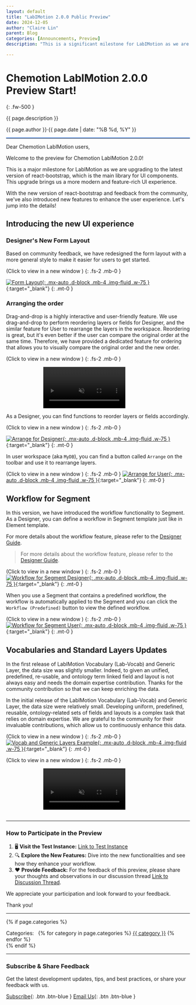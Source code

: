 ```yaml
---
layout: default
title: "LabIMotion 2.0.0 Public Preview"
date: 2024-12-05
author: "Claire Lin"
parent: Blog
categories: [Announcements, Preview]
description: "This is a significant milestone for LabIMotion as we are upgrading to the latest version of react-bootstrap, the main library for UI components. We have also introduced new features to enhance the user experience."

---
```


# Chemotion LabIMotion 2.0.0 Preview Start!
{: .fw-500 }

<span class="fs-3">{{ page.description }}<span>

<span class="fw-500">{{ page.author }}</span><span class="mx-2 fw-500">·</span><time datetime="{{ page.date | date_to_xmlschema }}">{{ page.date | date: "%B %d, %Y" }}</time>

<hr style="border-top: 1px solid #0d6efd;">

Dear Chemotion LabIMotion users,

Welcome to the preview for Chemotion LabIMotion 2.0.0!

This is a major milestone for LabIMotion as we are upgrading to the latest version of react-bootstrap, which is the main library for UI components. This upgrade brings us a more modern and feature-rich UI experience.

With the new version of react-bootstrap and feedback from the community, we've also introduced new features to enhance the user experience. Let's jump into the details!

## Introducing the new UI experience

### Designer's New Form Layout

Based on community feedback, we have redesigned the form layout with a more general style to make it easier for users to get started.

(Click to view in a new window <i class="bi bi-window"></i>)
{: .fs-2 .mb-0 }

[![Form Layout](/assets/images/posts/2024-12-05-announcing-labimotion-2-0-0-preview/form-layout.png){: .mx-auto .d-block .mb-4 .img-fluid .w-75 }](/assets/images/posts/2024-12-05-announcing-labimotion-2-0-0-preview/form-layout.png){:target="_blank"}
{: .mt-0 }

### Arranging the order

Drag-and-drop is a highly interactive and user-friendly feature. We use drag-and-drop to perform reordering layers or fields for Designer, and the similar feature for User to rearrange the layers in the workspace. Reordering is great, but it's even better if the user can compare the original order at the same time. Therefore, we have provided a dedicated feature for ordering that allows you to visually compare the original order and the new order.

(Click to view in a new window <i class="bi bi-window"></i>)
{: .fs-2 .mb-0 }

<div style="display: flex; justify-content: center; margin-top: 0;">
  <a href="/assets/images/posts/2024-12-05-announcing-labimotion-2-0-0-preview/arrange-layers.mp4" target="_blank" style="display: block;">
    <video width="75%" controls autoplay loop muted>
      <source src="/assets/images/posts/2024-12-05-announcing-labimotion-2-0-0-preview/arrange-layers.mp4" type="video/mp4">
      Your browser does not support the video tag.
    </video>
  </a>
</div>

As a Designer, you can find functions to reorder layers or fields accordingly.

(Click to view in a new window <i class="bi bi-window"></i>)
{: .fs-2 .mb-0 }

[![Arrange for Designer](/assets/images/posts/2024-12-05-announcing-labimotion-2-0-0-preview/arrange-for-designer.png){: .mx-auto .d-block .mb-4 .img-fluid .w-75 }](/assets/images/posts/2024-12-05-announcing-labimotion-2-0-0-preview/arrange-for-designer.png){:target="_blank"}
{: .mt-0 }

In user workspace (aka `MyDB`), you can find a button called `Arrange` on the toolbar and use it to rearrange layers.

(Click to view in a new window <i class="bi bi-window"></i>)
{: .fs-2 .mb-0 }
[![Arrange for User](/assets/images/posts/2024-12-05-announcing-labimotion-2-0-0-preview/arrange-for-user.png){: .mx-auto .d-block .mb-4 .img-fluid .w-75 }](/assets/images/posts/2024-12-05-announcing-labimotion-2-0-0-preview/arrange-for-user.png){:target="_blank"}
{: .mt-0 }

## Workflow for Segment

In this version, we have introduced the workflow functionality to Segment. As a Designer, you can define a workflow in Segment template just like in Element template.

<div class="alert alert-info" role="alert">
  <i class="bi bi-info-circle-fill"></i> For more details about the workflow feature, please refer to the <a href="https://www.chemotion.net/docs/labimotion/guides/designer/workflow">Designer Guide</a>.
</div>

> <i class="bi bi-info-circle-fill"></i>
> For more details about the workflow feature, please refer to the [Designer Guide](https://www.chemotion.net/docs/labimotion/guides/designer/workflow).

(Click to view in a new window <i class="bi bi-window"></i>)
{: .fs-2 .mb-0 }
[![Workflow for Segment Designer](/assets/images/posts/2024-12-05-announcing-labimotion-2-0-0-preview/workflow-segment-designer.png){: .mx-auto .d-block .mb-4 .img-fluid .w-75 }](/assets/images/posts/2024-12-05-announcing-labimotion-2-0-0-preview/workflow-segment-designer.png){:target="_blank"}
{: .mt-0 }

When you use a Segment that contains a predefined workflow, the workflow is automatically applied to the Segment and you can click the `Workflow (Predefined)` button to view the defined workflow.

(Click to view in a new window <i class="bi bi-window"></i>)
{: .fs-2 .mb-0 }
[![Workflow for Segment User](/assets/images/posts/2024-12-05-announcing-labimotion-2-0-0-preview/workflow-segment-user.png){: .mx-auto .d-block .mb-4 .img-fluid .w-75 }](/assets/images/posts/2024-12-05-announcing-labimotion-2-0-0-preview/workflow-segment-user.png){:target="_blank"}
{: .mt-0 }

## Vocabularies and Standard Layers Updates

In the first release of LabIMotion Vocabulary (Lab-Vocab) and Generic Layer, the data size was slightly smaller. Indeed, to given an unified, predefined, re-usable, and ontology term linked field and layout is not always easy and needs the domain expertise contribution. Thanks for the community contribution so that we can keep enriching the data.

In the initial release of the LabIMotion Vocabulary (Lab-Vocab) and Generic Layer, the data size were relatively small. Developing uniform, predefined, reusable, ontology-related sets of fields and layouts is a complex task that relies on domain expertise. We are grateful to the community for their invaluable contributions, which allow us to continuously enhance this data.

(Click to view in a new window <i class="bi bi-window"></i>)
{: .fs-2 .mb-0 }
[![Vocab and Generic Layers Example](/assets/images/posts/2024-12-05-announcing-labimotion-2-0-0-preview/generic-vocab-and-layers.png){: .mx-auto .d-block .mb-4 .img-fluid .w-75 }](/assets/images/posts/2024-12-05-announcing-labimotion-2-0-0-preview/generic-vocab-and-layers.png){:target="_blank"}
{: .mt-0 }


(Click to view in a new window <i class="bi bi-window"></i>)
{: .fs-2 .mb-0 }

<div style="display: flex; justify-content: center; margin-top: 0;">
  <a href="/assets/images/posts/2024-12-05-announcing-labimotion-2-0-0-preview/generic-vocab-and-layers.mp4" target="_blank" style="display: block;">
    <video width="75%" controls autoplay loop muted>
      <source src="/assets/images/posts/2024-12-05-announcing-labimotion-2-0-0-preview/generic-vocab-and-layers.mp4" type="video/mp4">
      Your browser does not support the video tag.
    </video>
  </a>
</div>

<br>

---

### How to Participate in the Preview

1. 🖥️ **Visit the Test Instance:** [Link to Test Instance](https://labimotion-stage.ibcs.kit.edu/home)
2. 🔍 **Explore the New Features:** Dive into the new functionalities and see how they enhance your workflow.
3. ❤️ **Provide Feedback:** For the feedback of this preview, please share your thoughts and observations in our discussion thread [Link to Discussion Thread](https://github.com/LabIMotion/labimotion/discussions/38).

We appreciate your participation and look forward to your feedback.

Thank you!

---

{% if page.categories %}
  <div class="post-categories mt-6">
    Categories:&nbsp;&nbsp;
    {% for category in page.categories %}
      <a href="/blog/categories#{{ category | slugify }}" class="category-tag">{{ category }}</a>
    {% endfor %}
  </div>
{% endif %}

---

### Subscribe & Share Feedback

Get the latest development updates, tips, and best practices, or share your feedback with us.

[<i class="bi bi-newspaper"></i> Subscribe](https://www.lists.kit.edu/sympa/subscribe/labimotion-users){: .btn .btn-blue }
[<i class="bi bi-envelope-at"></i> Email Us](mailto:chemotion-labimotion@lists.kit.edu){: .btn .btn-blue }
